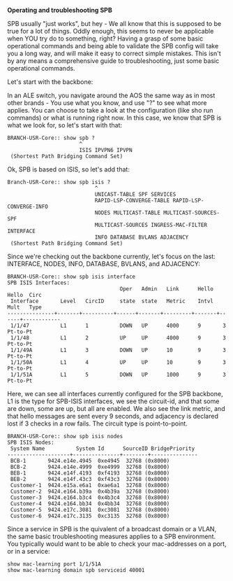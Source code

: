 **Operating and troubleshooting SPB**

SPB usually "just works", but hey - We all know that this is supposed to be true for a lot of things. Oddly enough, this seems to never be  applicable when YOU try do to something, right? Having a grasp of some basic operational commands and being able to validate the SPB config will take you a long way, and will make it easy to correct simple mistakes. This isn't by any means a comprehensive guide to troubleshooting, just some basic operational commands. 

Let's start with the backbone:

In an ALE switch, you navigate around the AOS the same way as in most other brands - You use what you know, and use "?" to see what more applies. You can choose to take a look at the configuration (like sho run commands) or what is running right now. In this case, we know that SPB is what we look for, so let's start with that:

```
BRANCH-USR-Core:: show spb ?
                       ^
                       ISIS IPVPN6 IPVPN
 (Shortest Path Bridging Command Set)
```

Ok, SPB is based on ISIS, so let's add that:

```
Branch-USR-Core:: show spb isis ?
                            ^
                            UNICAST-TABLE SPF SERVICES
                            RAPID-LSP-CONVERGE-TABLE RAPID-LSP-CONVERGE-INFO
                            NODES MULTICAST-TABLE MULTICAST-SOURCES-SPF
                            MULTICAST-SOURCES INGRESS-MAC-FILTER INTERFACE
                            INFO DATABASE BVLANS ADJACENCY
 (Shortest Path Bridging Command Set)
```

Since we're checking out the backbone currently, let's focus on the last: INTERFACE, NODES, INFO, DATABASE, BVLANS, and ADJACENCY:

```
BRANCH-USR-Core:: show spb isis interface
SPB ISIS Interfaces:
                                    Oper   Admin   Link      Hello   Hello  Circ
 Interface       Level   CircID     state  state   Metric    Intvl   Mult   Type
---------------+-------+----------+------+-------+---------+-------+------+------------
 1/1/47          L1      1          DOWN   UP      4000      9       3       Pt-to-Pt
 1/1/48          L1      2          UP     UP      4000      9       3       Pt-to-Pt
 1/1/49A         L1      3          DOWN   UP      10        9       3       Pt-to-Pt
 1/1/50A         L1      4          UP     UP      10        9       3       Pt-to-Pt
 1/1/51A         L1      5          DOWN   UP      1000      9       3       Pt-to-Pt
```

Here, we can see all interfaces currently configured for the SPB backbone, L1 is the type for SPB-ISIS interfaces, we see the circuit-id, and that some are down, some are up, but all are enabled. We also see the link metric, and that hello messages are sent every 9 seconds, and adjacency is declared lost if 3 checks in a row fails. The circuit type is point-to-point.

```
BRANCH-USR-Core:: show spb isis nodes
SPB ISIS Nodes:
 System Name          System Id      SourceID BridgePriority
--------------------+---------------+--------+---------------
 BCB-1       9424.e14e.4945  0xe4945  32768 (0x8000)
 BCB-2       9424.e14e.4999  0xe4999  32768 (0x8000)
 BEB-1       9424.e14f.4193  0xf4193  32768 (0x8000)
 BEB-2       9424.e14f.43c3  0xf43c3  32768 (0x8000)
 Customer-1  9424.e15a.e6a1  0xae6a1  32768 (0x8000)
 Customer-2  9424.e164.b39a  0x4b39a  32768 (0x8000)
 Customer-3  9424.e164.b3c4  0x4b3c4  32768 (0x8000)
 Customer-4  9424.e164.bb34  0x4bb34  32768 (0x8000)
 Customer-5  9424.e17c.3081  0xc3081  32768 (0x8000)
 Customer-6  9424.e17c.3135  0xc3135  32768 (0x8000)
```








Since a service in SPB is the quivalent of a broadcast domain or a VLAN, the same basic troubleshooting measures applies to a SPB environment. You typically would want to be able to check your mac-addresses on a port, or in a service:

```
show mac-learning port 1/1/51A
show mac-learning domain spb serviceid 40001
```

